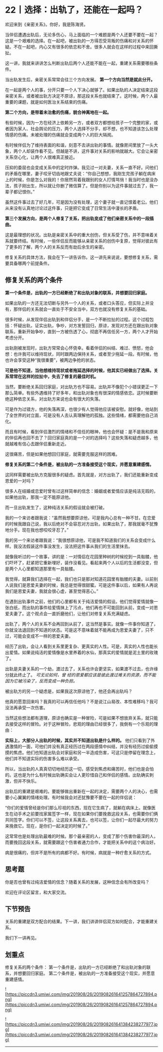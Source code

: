 # 22丨选择：出轨了，还能在一起吗？

欢迎来到《亲密关系》。你好，我是陈海贤。

当伴侣遭遇出轨后，无论多伤心，马上面临的一个难题是两个人还要不要在一起？这是一个艰难的选择。在一起吧，被出轨的一方得忍受背叛的伤痛和对关系的怀疑。不在一起吧，内心又有很多的依恋和不舍。很多人就会在这样的过程中来回撕扯。

这一讲，我就来讲讲怎么判断出轨后两个人还能不能在一起，重建关系需要哪些条件。

当出轨发生后，亲密关系常常会往三个方向发展。 **第一个方向当然是就此分开。**

在一起是两个人的事，分开只要一个人下决心就够了。如果出轨的人决定结束这段亲密关系，或者被出轨方决定不原谅，那这段关系也就结束了。这时候，两个人最重要的课题，就是如何医治关系结束的伤痛。

 **第二个方向，是带着未治愈的伤痛，貌合神离地在一起。**

有些时候，因为一方在经济上依赖另一方，或者双方都想给孩子一个完整的家，或者因为家人、社会舆论的压力，两个人选择不分手，却不想，也不知道该怎么处理情感的伤痛。未被处理的伤痛就会变成两个人的巨大隔阂。

有时候伴侣为了维持表面的和谐，刻意不去讲出轨的事情。就像房间里放了一头大象，两个人却装作看不见。但越是不讲，这件事对关系的影响就越大。它会让亲密关系空心化，让两个人很难真正接近。

压抑的委屈也会变成关系中的定时炸弹。我见过一对夫妻，关系一直不好。问他们的矛盾在哪里，妻子咬牙切齿地跟丈夫说：“你自己想想，我刚生完孩子躺在病床上的时候，你是怎么对我的！你居然背着我跟别的女人打情骂俏！我当时也是没办法，孩子刚出生，所以就让你删了微信算了。但是你别以为这件事就过去了，我一辈子都记恨你。”

虽然这件事过去了好几年，可是因为没有处理，这个妻子就一直记恨着老公。他们从来没有认真地讨论过这件事，只是把它变成了日常生活中漫长的矛盾。

 **第三个发展方向，是两个人修复了关系，把出轨变成了他们亲密关系中的一段插曲。**

这是最理想的状况。出轨是亲密关系中的重大创伤，但关系受了伤，并不意味着关系就要终结。有时候，一些伴侣反而能够从亲密关系的创伤中复原，觉得对彼此有了更多的了解，两个人的关系反而有劫后余生的亲密。

修复关系的具体方法，我会在下一讲告诉你。这一讲先来说说，要想修复关系，需要具备哪两个前提条件。

## 修复关系的两个条件

 **第一个条件是，出轨的一方已经断绝了和出轨对象的联系，并想要回归家庭。**

如果出轨的一方还无法切断与另外一个人的关系，或者口头答应，但实际上并没有，那伴侣的关系就会一直处于不安全当中，双方也就没有修复关系的基础。

很多时候，从发现伴侣出轨到和伴侣分手，是一个不断拉扯的过程。这个过程包括：怀疑出轨，证实出轨，争吵，对方发誓回归，原谅，发现对方还在跟出轨对象联系，重新开始争吵，直到一方被伤透了心，彻底不再信任另一方，两个人才开始考虑分开。

出轨刚被发现时，出轨方常常会心怀侥幸。看着伴侣的纠结、难过、愤怒，他会想：也许我可以维持现状，同时跟两边保持关系，或者至少拖延一段。有时候，他也许会享受这种“我很重要”，被两边争抢的状态。

 **可是他不知道，当他想维持现状或者拖延选择的时候，他其实已经做出了选择。关系常常在这样的拉扯中，失去了修复的最佳时机。**

当然，要断绝关系回归家庭，对出轨方也不容易。出轨并不像犯个小错误更正一下那么简单。有些外遇维持了好多年，和出轨对象也有很深的情感依恋。这时候要断绝这种依恋关系，对出轨方来说也会有很大的失落。

可是作为过错方，他的失落再深，也很少有人觉得他应该被安慰。就好像，他站到了全世界的对立面，可是没有人去认真理解他的孤独。这些情绪，都需要他自己消化。

而且有时候，看到伴侣激烈的情绪和不信任的眼神，他也会怀疑：是不是我和原来的伴侣再也回不去了？回归家庭真的是一个对的选择吗？这些失落和疑虑越多，他就越难有信心去跟伴侣重新走近。

这很痛苦，但是如果他想回归家庭，就需要克服这样的困难。

 **修复关系的第二个条件是，被出轨的一方准备接受这个现实，并愿意重建感情。**

这同样需要被出轨方克服很多的疑虑。首先就是，对方出轨了，我们还能重新变成恩爱的一对吗？

很多人在结婚或恋爱时曾有过这样简单的信念：婚姻或者爱情应该是纯洁无瑕的，如果他出轨，那我一定不能原谅他。

而一旦出轨发生了，这种纯洁关系的假设就会被打破。

我的一个来访者跟我说：“虽然我想要原谅他，可是我内心总有一种不甘。在恋爱的时候我跟自己说，我以后绝对不会容忍对方出轨，如果出轨了，那我就毫不犹豫地分手。现在我也想咬咬牙忍了。”

我的另一个来访者跟我说：“我很想原谅他，可是我不知道我们的关系会变成什么样。我没法假装这件事没发生，没法把这件事从我们的生活里抹去。

就像我听过的一个故事，讲的是：一对情侣在花园里种树的时候挖到一具骷髅，他们吓坏了，赶紧把它重新埋好，装作没看见。看起来两个人以后的生活都没变，但是两个人心里都知道那里有一具骷髅。

我觉得，就算我们选择在一起，我们也只是那对知道花园里有骷髅的夫妻。以前别人说我们是恩爱夫妻的时候，我总是觉得很甜蜜。可是这件事以后，如果有人再说我们是恩爱夫妻，我就会很心虚，甚至觉得恶心。”

在遇到出轨事件之前，他们的心里都有关于纯洁爱情的假设。他们觉得爱情就像一张白纸，而出轨的事件给爱情抹上了污点，他们再也不可能回到从前，变成一对恩爱夫妻了。这个观点会一直折磨他们，让他们对修复关系充满疑虑。

出轨了，两个人的关系不会再回到从前了，这当然是事实。就像一件事你知道了，你就没法退回到不知道的状态。可是这不意味着就不能再成为恩爱夫妻了，只不过，可能会变成不一样的恩爱夫妻。

经历了出轨，会让人看到关系里更复杂、更真实的人性。可是，真实的人性也能长出爱情。如果说纯洁的爱情像是水里养着的水仙，那真实的爱情就是泥土里的玫瑰了。

出轨是夫妻关系的一个劫，渡过去了，关系也许会更坚实，如果渡不过去，也许缘分就此终止了。 *可无论如何，曾*  *经的恩爱都应该是彼此渡过难关的资源，而不能因为它被污染了，反而变成一种负担。*

被出轨方的另一个疑虑是，如果我这次原谅他了，他还会再出轨吗？

他真的愿意回来吗？我真的可以再信任他吗？不是说江山易改、本性难移吗？我可没法再承受一次伤害。

当然这些想法都有道理，原谅也确实是一种冒险，可是如果不想放弃关系，就只能去接受这样的冒险。对于这种冒险，悲观的理由已经很多了，我倒有一个乐观的理由：

 **实际上，大部分人出轨的时候，其实并不知道出轨是什么样的。** 他们只看到了外遇激情的一面，可他们并没有真正经历过在两段感情中纠结，并没有经历过偷偷摸摸的焦虑。他们也知道出轨会对家庭和另一半造成伤害，可这只是停留在理念上，他们并不知道实际的伤害多么难以承受。

所以，当出轨的人真真切切地经历这一切，感受到焦虑和痛苦时，他们也是会怕的。这也是为什么有时候出轨确实会让人更珍惜自己和伴侣的感情。出轨确实刺激，但并不快乐。

出轨后的重建是艰难的。要能够做出重新在一起的决定，需要两个人的决心，也需要小心翼翼的情绪处理。有时候我会对还犹豫要不要在一起的伴侣说：

“你们的爱情曾经是你们那么珍视的东西，现在它生病了，就躺在病床上。就像医生在动手术之前要找家属签字一样，现在如果你们要挽救这段关系，也需要你们俩共同签字。你们可以不签，让这段关系离去，也可以签，让你们一起尽最大的努力来挽救它。现在，是你们一起决定的时候了。”

这常常也是处理出轨最难的时候。那个最亲密的人，变成了那个伤害你最深的人，而要挽回这段关系，就需要跟这个伤害者通力合作，才能把关系中的这个病治好。

病是很痛的，但并不是所有的病都不好。有时候，病就是一种疗愈关系的方式。

## 思考题

你是否也曾有过纯洁爱情的信念？随着关系的发展，这种信念会有所改变吗？

欢迎在评论区留言，和大家交流。

## 下节预告

关系的重建是双方配合的结果。下一讲，我们讲讲伴侣双方如何配合，才能重建关系。

我们下一讲再见。

## 划重点

修复关系的两个条件：
第一个条件是，出轨的一方已经断绝了和出轨对象的联系，并想要回归家庭。
第二个条件是，被出轨的一方准备接受这个现实，并愿意重建感情。

![https://piccdn3.umiwi.com/img/201908/26/201908261641257864727894.png](https://piccdn3.umiwi.com/img/201908/26/201908261641257864727894.png)

![https://piccdn3.umiwi.com/img/201908/26/201908261641384238277977.jpg](https://piccdn3.umiwi.com/img/201908/26/201908261641384238277977.jpg)

---
